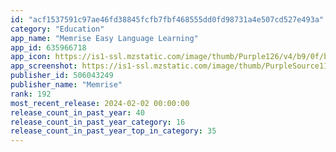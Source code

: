 ```yaml
---
id: "acf1537591c97ae46fd38845fcfb7fbf468555dd0fd98731a4e507cd527e493a"
category: "Education"
app_name: "Memrise Easy Language Learning"
app_id: 635966718
app_icon: https://is1-ssl.mzstatic.com/image/thumb/Purple126/v4/b9/0f/b9/b90fb963-ce1a-6770-00b8-f66ab122612d/AppIcon-0-1x_U007emarketing-0-7-0-P3-0-85-220-0.png/1024x1024bb.png
app_screenshot: https://is1-ssl.mzstatic.com/image/thumb/PurpleSource116/v4/8f/00/b8/8f00b829-ac3e-e3ec-3a9f-7f1cfb039c74/76f06b1f-6c24-4920-9287-a4fbc4b36615_iphone_6.5__U00281_U0029.jpg/1284x2778bb.png
publisher_id: 506043249
publisher_name: "Memrise"
rank: 192
most_recent_release: 2024-02-02 00:00:00
release_count_in_past_year: 40
release_count_in_past_year_category: 16
release_count_in_past_year_top_in_category: 35
---
```

